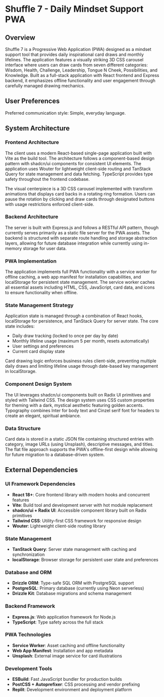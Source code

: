 # Shuffle 7 - Daily Mindset Support PWA

## Overview

Shuffle 7 is a Progressive Web Application (PWA) designed as a mindset support tool that provides daily inspirational card draws and monthly lifelines. The application features a visually striking 3D CSS carousel interface where users can draw cards from seven different categories: Wisdom, Health, Challenge, Leadership, Tongue N Cheek, Possibilities, and Knowledge. Built as a full-stack application with React frontend and Express backend, it emphasizes offline functionality and user engagement through carefully managed drawing mechanics.

## User Preferences

Preferred communication style: Simple, everyday language.

## System Architecture

### Frontend Architecture
The client uses a modern React-based single-page application built with Vite as the build tool. The architecture follows a component-based design pattern with shadcn/ui components for consistent UI elements. The application uses Wouter for lightweight client-side routing and TanStack Query for state management and data fetching. TypeScript provides type safety throughout the frontend codebase.

The visual centerpiece is a 3D CSS carousel implemented with transform animations that displays card backs in a rotating ring formation. Users can pause the rotation by clicking and draw cards through designated buttons with usage restrictions enforced client-side.

### Backend Architecture
The server is built with Express.js and follows a RESTful API pattern, though currently serves primarily as a static file server for the PWA assets. The backend is structured with separate route handling and storage abstraction layers, allowing for future database integration while currently using in-memory storage for user data.

### PWA Implementation
The application implements full PWA functionality with a service worker for offline caching, a web app manifest for installation capabilities, and localStorage for persistent state management. The service worker caches all essential assets including HTML, CSS, JavaScript, card data, and icons to ensure functionality when offline.

### State Management Strategy
Application state is managed through a combination of React hooks, localStorage for persistence, and TanStack Query for server state. The core state includes:
- Daily draw tracking (locked to once per day by date)
- Monthly lifeline usage (maximum 5 per month, resets automatically)
- User settings and preferences
- Current card display state

Card drawing logic enforces business rules client-side, preventing multiple daily draws and limiting lifeline usage through date-based key management in localStorage.

### Component Design System
The UI leverages shadcn/ui components built on Radix UI primitives and styled with Tailwind CSS. The design system uses CSS custom properties for theming with a dark, mystical aesthetic featuring golden accents. Typography combines Inter for body text and Cinzel serif font for headers to create an elegant, spiritual ambiance.

### Data Structure
Card data is stored in a static JSON file containing structured entries with category, image URLs (using Unsplash), descriptive messages, and titles. The flat file approach supports the PWA's offline-first design while allowing for future migration to a database-driven system.

## External Dependencies

### UI Framework Dependencies
- **React 18+**: Core frontend library with modern hooks and concurrent features
- **Vite**: Build tool and development server with hot module replacement
- **shadcn/ui + Radix UI**: Accessible component library built on Radix primitives
- **Tailwind CSS**: Utility-first CSS framework for responsive design
- **Wouter**: Lightweight client-side routing library

### State Management
- **TanStack Query**: Server state management with caching and synchronization
- **localStorage**: Browser storage for persistent user state and preferences

### Database and ORM
- **Drizzle ORM**: Type-safe SQL ORM with PostgreSQL support
- **PostgreSQL**: Primary database (currently using Neon serverless)
- **Drizzle Kit**: Database migrations and schema management

### Backend Framework
- **Express.js**: Web application framework for Node.js
- **TypeScript**: Type safety across the full stack

### PWA Technologies
- **Service Worker**: Asset caching and offline functionality
- **Web App Manifest**: Installation and app metadata
- **Unsplash**: External image service for card illustrations

### Development Tools
- **ESBuild**: Fast JavaScript bundler for production builds
- **PostCSS + Autoprefixer**: CSS processing and vendor prefixing
- **Replit**: Development environment and deployment platform